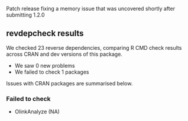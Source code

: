 Patch release fixing a memory issue that was uncovered shortly after submitting
1.2.0

## revdepcheck results

We checked 23 reverse dependencies, comparing R CMD check results across CRAN and dev versions of this package.

 * We saw 0 new problems
 * We failed to check 1 packages

Issues with CRAN packages are summarised below.

### Failed to check

* OlinkAnalyze (NA)
